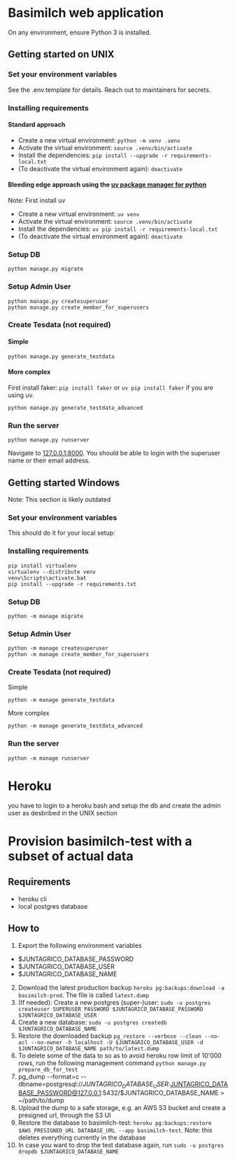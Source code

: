 # Basimilch web application

On any environment, ensure Python 3 is installed.

## Getting started on UNIX

### Set your environment variables

See the .env.template for details. Reach out to maintainers for secrets.

### Installing requirements

#### Standard approach

- Create a new virtual environment: `python -m venv .venv`
- Activate the virtual environment: `source .venv/bin/activate`
- Install the dependencies: `pip install --upgrade -r requirements-local.txt`
- (To deactivate the virtual environment again): `deactivate`

#### Bleeding edge approach using the [uv package manager for python](https://docs.astral.sh/uv/)

Note: First install uv

- Create a new virtual environment: `uv venv`
- Activate the virtual environment: `source .venv/bin/activate`
- Install the dependencies: `uv pip install -r requirements-local.txt`
- (To deactivate the virtual environment again): `deactivate`

### Setup DB

    python manage.py migrate

### Setup Admin User

    python manage.py createsuperuser
    python manage.py create_member_for_superusers

### Create Tesdata (not required)

#### Simple

    python manage.py generate_testdata

#### More complex

First install faker: `pip install faker` or `uv pip install faker` if you are using uv.

    python manage.py generate_testdata_advanced

### Run the server

    python manage.py runserver

Navigate to [127.0.0.1:8000](127.0.0.1:8000). You should be able to login with the superuser name or their email address.

## Getting started Windows

Note: This section is likely outdated

### Set your environment variables

This should do it for your local setup:

### Installing requirements

    pip install virtualenv
    virtualenv --distribute venv
    venv\Scripts\activate.bat
    pip install --upgrade -r requirements.txt

### Setup DB

    python -m manage migrate

### Setup Admin User

    python -m manage createsuperuser
    python -m manage create_member_for_superusers

### Create Tesdata (not required)

Simple

    python -m manage generate_testdata

More complex

    python -m manage generate_testdata_advanced

### Run the server

    python -m manage runserver

# Heroku

you have to login to a heroku bash and setup the db and create the admin user as desbribed in the UNIX section

# Provision basimilch-test with a subset of actual data

## Requirements

- heroku cli
- local postgres database

## How to

1. Export the following environment variables

- $JUNTAGRICO_DATABASE_PASSWORD
- $JUNTAGRICO_DATABASE_USER
- $JUNTAGRICO_DATABASE_NAME

2. Download the latest production backup `heroku pg:backups:download -a basimilch-prod`. The file is called `latest.dump`
3. (If needed): Create a new postgres (super-)user: `sudo -u postgres createuser SUPERUSER PASSWORD $JUNTAGRICO_DATABASE_PASSWORD $JUNTAGRICO_DATABASE_USER`
4. Create a new database: `sudo -u postgres createdb $JUNTAGRICO_DATABASE_NAME`
5. Restore the downloaded backup `pg_restore --verbose --clean --no-acl --no-owner -h localhost -U $JUNTAGRICO_DATABASE_USER -d $JUNTAGRICO_DATABASE_NAME path/to/latest.dump`
6. To delete some of the data to so as to avoid heroku row limit of 10'000 rows, run the following management command `python manage.py prepare_db_for_test`
7. pg_dump --format=c --dbname=postgresql://$JUNTAGRICO_DATABASE_USER:$JUNTAGRICO_DATABASE_PASSWORD@127.0.0.1:5432/$JUNTAGRICO_DATABASE_NAME > ~/path/to/dump
8. Upload the dump to a safe storage, e.g. an AWS S3 bucket and create a presigned url, through the S3 UI
9. Restore the database to basimilch-test: `heroku pg:backups:restore $AWS_PRESIGNED_URL DATABASE_URL --app basimilch-test`. Note: this deletes everything currently in the database
10. In case you want to drop the test database again, run `sudo -u postgres dropdb $JUNTAGRICO_DATABASE_NAME`
